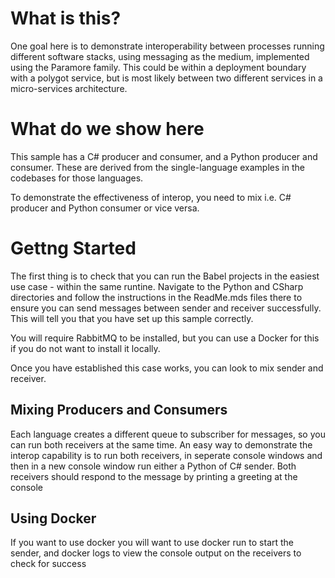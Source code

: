 # What is this?
One goal here is to demonstrate interoperability between processes running different software stacks, using messaging as the medium, implemented using the Paramore family. This could be within a deployment boundary with a polygot service, but is most likely between two different services in a micro-services architecture.

# What do we show here
This sample has a C# producer and consumer, and a Python producer and consumer. These are derived from the single-language examples in the codebases for those languages.

To demonstrate the effectiveness of interop, you need to mix i.e. C# producer and Python consumer or vice versa.

# Gettng Started
The first thing is to check that you can run the Babel projects in the easiest use case - within the same runtine.
Navigate to the Python and CSharp directories and follow the instructions in the ReadMe.mds files there to ensure you can send messages between sender and receiver successfully. This will tell you that you have set up this sample correctly.

You will require RabbitMQ to be installed, but you can use a Docker for this if you do not want to install it locally.

Once you have established this case works, you can look to mix sender and receiver.

## Mixing  Producers and Consumers
Each language creates a different queue to subscriber for messages, so you can run both receivers at the same time.
An easy way to demonstrate the interop capability is to run both receivers, in seperate console windows and then in a new console window run either a Python of C# sender. Both receivers should respond to the message by printing a greeting at the console

## Using Docker
If you want to use docker you will want to use docker run to start the sender, and docker logs to view the console output on the receivers to check for success


